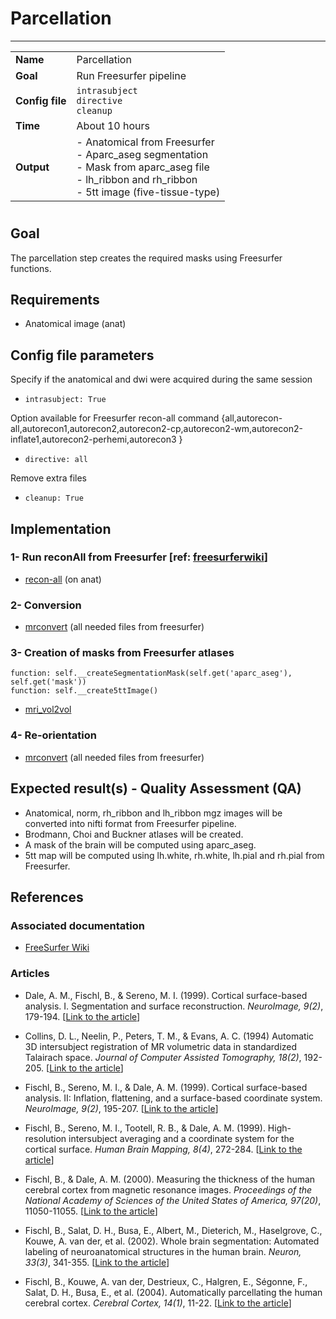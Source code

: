 # Parcellation
---

|                |                                                       |
|----------------|-------------------------------------------------------|
|**Name**        | Parcellation                                          |
|**Goal**        | Run Freesurfer pipeline                               |
|**Config file** | `intrasubject` <br />`directive`<br />`cleanup`       |
|**Time**        | About 10 hours                                        |
|**Output**      | - Anatomical from Freesurfer <br> - Aparc_aseg segmentation <br> - Mask from aparc_aseg file <br> - lh_ribbon and rh_ribbon <br> - 5tt image (five-tissue-type)       |

#

## Goal

The parcellation step creates the required masks using Freesurfer functions.

## Requirements

- Anatomical image (anat)

## Config file parameters

Specify if the anatomical and dwi were acquired during the same session<br />
- `intrasubject: True`<br />

Option available for Freesurfer recon-all command {all,autorecon-all,autorecon1,autorecon2,autorecon2-cp,autorecon2-wm,autorecon2-inflate1,autorecon2-perhemi,autorecon3 }<br />
- `directive: all`<br />

Remove extra files<br />
- `cleanup: True`<br />

## Implementation

### 1- Run reconAll from Freesurfer [ref: [freesurferwiki](#wikiFS)]

- <a href="https://surfer.nmr.mgh.harvard.edu/fswiki/recon-all" target="_blank">recon-all</a> (on anat)

### 2- Conversion

- <a href="https://github.com/MRtrix3/mrtrix3/wiki/mrconvert" target="_blank">mrconvert</a> (all needed files from freesurfer)

### 3- Creation of masks from Freesurfer atlases

```{.python}
function: self.__createSegmentationMask(self.get('aparc_aseg'), self.get('mask'))
function: self.__create5ttImage()
```

- [mri_vol2vol]()

### 4- Re-orientation

- <a href="https://github.com/MRtrix3/mrtrix3/wiki/mrconvert" target="_blank">mrconvert</a> (all needed files from freesurfer)

## Expected result(s) - Quality Assessment (QA)

- Anatomical, norm, rh_ribbon and lh_ribbon mgz images will be converted into nifti format from Freesurfer pipeline.
- Brodmann, Choi and Buckner atlases will be created.
- A mask of the brain will be computed using aparc_aseg.
- 5tt map will be computed using lh.white, rh.white, lh.pial and rh.pial from Freesurfer.

## References

### Associated documentation

- <a name="wikiFS"></a><a href="http://freesurfer.net/fswiki" target="_blank">FreeSurfer Wiki</a>

### Articles

- Dale, A. M., Fischl, B., & Sereno, M. I. (1999). Cortical surface-based analysis. I. Segmentation and surface reconstruction. *NeuroImage, 9(2)*, 179-194. [<a href="http://www.ncbi.nlm.nih.gov/pubmed/9931268" target="_blank">Link to the article</a>]

- Collins, D. L., Neelin, P., Peters, T. M., & Evans, A. C. (1994) Automatic 3D intersubject registration of MR volumetric data in standardized Talairach space. *Journal of Computer Assisted Tomography, 18(2)*, 192-205. [<a href="http://www.ncbi.nlm.nih.gov/pubmed/8126267" target="_blank">Link to the article</a>]

- Fischl, B., Sereno, M. I., & Dale, A. M. (1999). Cortical surface-based analysis. II: Inflation, flattening, and a surface-based coordinate system. *NeuroImage, 9(2)*, 195-207. [<a href="http://www.ncbi.nlm.nih.gov/pubmed/9931269" target="_blank">Link to the article</a>] 

- Fischl, B., Sereno, M. I., Tootell, R. B., & Dale, A. M. (1999). High-resolution intersubject averaging and a coordinate system for the cortical surface. *Human Brain Mapping, 8(4)*, 272-284. [<a href="http://www.ncbi.nlm.nih.gov/pubmed/10619420" target="_blank">Link to the article</a>] 

- Fischl, B., & Dale, A. M. (2000). Measuring the thickness of the human cerebral cortex from magnetic resonance images. *Proceedings of the National Academy of Sciences of the United States of America, 97(20)*, 11050-11055. [<a href="http://www.pubmedcentral.nih.gov/articlerender.fcgi?artid=27146&tool=pmcentrez&rendertype=abstract" target="_blank">Link to the article</a>] 

- Fischl, B., Salat, D. H., Busa, E., Albert, M., Dieterich, M., Haselgrove, C., Kouwe, A. van der, et al. (2002). Whole brain segmentation: Automated labeling of neuroanatomical structures in the human brain. *Neuron, 33(3)*, 341-355. [<a href="http://www.ncbi.nlm.nih.gov/pubmed/11832223" target="_blank">Link to the article</a>] 

- Fischl, B., Kouwe, A. van der, Destrieux, C., Halgren, E., Ségonne, F., Salat, D. H., Busa, E., et al. (2004). Automatically parcellating the human cerebral cortex. *Cerebral Cortex, 14(1)*, 11-22. [<a href="http://www.ncbi.nlm.nih.gov/pubmed/14654453" target="_blank">Link to the article</a>] 


